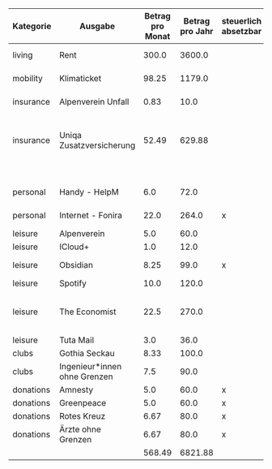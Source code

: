 | Kategorie |           Ausgabe            | Betrag pro Monat | Betrag pro Jahr | steuerlich absetzbar |                      Kündigung/Fristen                       |
|-----------|------------------------------|------------------|-----------------|----------------------|--------------------------------------------------------------|
| living    | Rent                         | 300.0            | 3600.0          |                      | 3 Monate Kündingsfrist                                       |
| mobility  | Klimaticket                  | 98.25            | 1179.0          |                      | Immer für 1 Jahr gültig                                      |
| insurance | Alpenverein Unfall           | 0.83             | 10.0            |                      | Immer für 1 Jahr gültig                                      |
| insurance | Uniqa Zusatzversicherung     | 52.49            | 629.88          |                      | Kündigung ab Oktober 2024 möglich - bis spätestens August 20 |
|           |                              |                  |                 |                      | 24                                                           |
| personal  | Handy - HelpM                | 6.0              | 72.0            |                      | Mit Ende des jeweiligen Monats                               |
| personal  | Internet - Fonira            | 22.0             | 264.0           | x                    | zum Monatsletzten ein Monat                                  |
| leisure   | Alpenverein                  | 5.0              | 60.0            |                      | Immer für 1 Jahr                                             |
| leisure   | ICloud+                      | 1.0              | 12.0            |                      | Jederzeit afaik                                              |
| leisure   | Obsidian                     | 8.25             | 99.0            | x                    | Immer für ein Jahr (15.5.2023)                               |
| leisure   | Spotify                      | 10.0             | 120.0           |                      | Keine Frist                                                  |
| leisure   | The Economist                | 22.5             | 270.0           |                      | Jährlich (Wird automatisch erneuert - 12.2027)               |
| leisure   | Tuta Mail                    | 3.0              | 36.0            |                      | Jährlich                                                     |
| clubs     | Gothia Seckau                | 8.33             | 100.0           |                      | Nope                                                         |
| clubs     | Ingenieur*innen ohne Grenzen | 7.5              | 90.0            |                      | Jederzeit                                                    |
| donations | Amnesty                      | 5.0              | 60.0            | x                    | jederzeit                                                    |
| donations | Greenpeace                   | 5.0              | 60.0            | x                    | jederzeit                                                    |
| donations | Rotes Kreuz                  | 6.67             | 80.0            | x                    | jederzeit                                                    |
| donations | Ärzte ohne Grenzen           | 6.67             | 80.0            | x                    | jederzeit                                                    |
|           |                              | 568.49           | 6821.88         |                      |                                                              |
